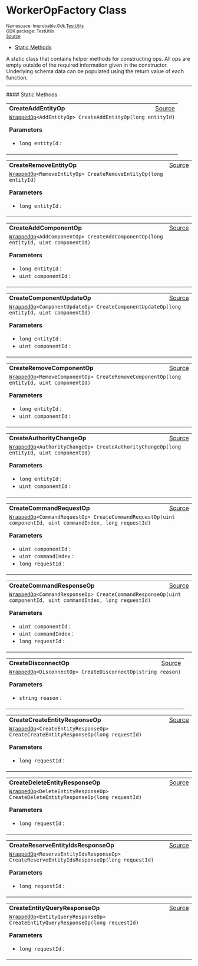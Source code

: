 
# WorkerOpFactory Class
<sup>
Namespace: Improbable.Gdk.<a href="{{urlRoot}}/api/test-utils-index">TestUtils</a><br/>
GDK package: TestUtils<br/>
<a href="https://www.github.com/spatialos/gdk-for-unity/blob/b136dc2b/workers/unity/Packages/com.improbable.gdk.testutils/WorkerOpFactory.cs/#L12">Source</a>
<style>
a code {
                    padding: 0em 0.25em!important;
}
code {
                    background-color: #ffffff!important;
}
</style>
</sup>
<nav id="pageToc" class="page-toc"><ul><li><a href="#static-methods">Static Methods</a>
</ul></nav>

</p>



<p>A static class that contains helper methods for constructing ops. All ops are empty outside of the required information given in the constructor. Underlying schema data can be populated using the return value of each function. </p>











</p>
<hr style="width:100%; border-top-color:#d8d8d8" />
#### Static Methods


</p>




<table width="100%">
    <tr>
        <td style="border-right:none"><b>CreateAddEntityOp</b></td>
        <td style="border-left:none; text-align:right"><a href="https://www.github.com/spatialos/gdk-for-unity/blob/b136dc2b/workers/unity/Packages/com.improbable.gdk.testutils/WorkerOpFactory.cs/#L14">Source</a></td>
    </tr>
    <tr>
        <td colspan="2">
<code><a href="{{urlRoot}}/api/test-utils/wrapped-op">WrappedOp</a>&lt;AddEntityOp&gt; CreateAddEntityOp(long entityId)</code></p>



</p>

<b>Parameters</b>

<ul>
<li><code>long entityId</code> : </li>
</ul>





</td>
    </tr>
</table>


<table width="100%">
    <tr>
        <td style="border-right:none"><b>CreateRemoveEntityOp</b></td>
        <td style="border-left:none; text-align:right"><a href="https://www.github.com/spatialos/gdk-for-unity/blob/b136dc2b/workers/unity/Packages/com.improbable.gdk.testutils/WorkerOpFactory.cs/#L23">Source</a></td>
    </tr>
    <tr>
        <td colspan="2">
<code><a href="{{urlRoot}}/api/test-utils/wrapped-op">WrappedOp</a>&lt;RemoveEntityOp&gt; CreateRemoveEntityOp(long entityId)</code></p>



</p>

<b>Parameters</b>

<ul>
<li><code>long entityId</code> : </li>
</ul>





</td>
    </tr>
</table>


<table width="100%">
    <tr>
        <td style="border-right:none"><b>CreateAddComponentOp</b></td>
        <td style="border-left:none; text-align:right"><a href="https://www.github.com/spatialos/gdk-for-unity/blob/b136dc2b/workers/unity/Packages/com.improbable.gdk.testutils/WorkerOpFactory.cs/#L32">Source</a></td>
    </tr>
    <tr>
        <td colspan="2">
<code><a href="{{urlRoot}}/api/test-utils/wrapped-op">WrappedOp</a>&lt;AddComponentOp&gt; CreateAddComponentOp(long entityId, uint componentId)</code></p>



</p>

<b>Parameters</b>

<ul>
<li><code>long entityId</code> : </li>
<li><code>uint componentId</code> : </li>
</ul>





</td>
    </tr>
</table>


<table width="100%">
    <tr>
        <td style="border-right:none"><b>CreateComponentUpdateOp</b></td>
        <td style="border-left:none; text-align:right"><a href="https://www.github.com/spatialos/gdk-for-unity/blob/b136dc2b/workers/unity/Packages/com.improbable.gdk.testutils/WorkerOpFactory.cs/#L43">Source</a></td>
    </tr>
    <tr>
        <td colspan="2">
<code><a href="{{urlRoot}}/api/test-utils/wrapped-op">WrappedOp</a>&lt;ComponentUpdateOp&gt; CreateComponentUpdateOp(long entityId, uint componentId)</code></p>



</p>

<b>Parameters</b>

<ul>
<li><code>long entityId</code> : </li>
<li><code>uint componentId</code> : </li>
</ul>





</td>
    </tr>
</table>


<table width="100%">
    <tr>
        <td style="border-right:none"><b>CreateRemoveComponentOp</b></td>
        <td style="border-left:none; text-align:right"><a href="https://www.github.com/spatialos/gdk-for-unity/blob/b136dc2b/workers/unity/Packages/com.improbable.gdk.testutils/WorkerOpFactory.cs/#L55">Source</a></td>
    </tr>
    <tr>
        <td colspan="2">
<code><a href="{{urlRoot}}/api/test-utils/wrapped-op">WrappedOp</a>&lt;RemoveComponentOp&gt; CreateRemoveComponentOp(long entityId, uint componentId)</code></p>



</p>

<b>Parameters</b>

<ul>
<li><code>long entityId</code> : </li>
<li><code>uint componentId</code> : </li>
</ul>





</td>
    </tr>
</table>


<table width="100%">
    <tr>
        <td style="border-right:none"><b>CreateAuthorityChangeOp</b></td>
        <td style="border-left:none; text-align:right"><a href="https://www.github.com/spatialos/gdk-for-unity/blob/b136dc2b/workers/unity/Packages/com.improbable.gdk.testutils/WorkerOpFactory.cs/#L66">Source</a></td>
    </tr>
    <tr>
        <td colspan="2">
<code><a href="{{urlRoot}}/api/test-utils/wrapped-op">WrappedOp</a>&lt;AuthorityChangeOp&gt; CreateAuthorityChangeOp(long entityId, uint componentId)</code></p>



</p>

<b>Parameters</b>

<ul>
<li><code>long entityId</code> : </li>
<li><code>uint componentId</code> : </li>
</ul>





</td>
    </tr>
</table>


<table width="100%">
    <tr>
        <td style="border-right:none"><b>CreateCommandRequestOp</b></td>
        <td style="border-left:none; text-align:right"><a href="https://www.github.com/spatialos/gdk-for-unity/blob/b136dc2b/workers/unity/Packages/com.improbable.gdk.testutils/WorkerOpFactory.cs/#L77">Source</a></td>
    </tr>
    <tr>
        <td colspan="2">
<code><a href="{{urlRoot}}/api/test-utils/wrapped-op">WrappedOp</a>&lt;CommandRequestOp&gt; CreateCommandRequestOp(uint componentId, uint commandIndex, long requestId)</code></p>



</p>

<b>Parameters</b>

<ul>
<li><code>uint componentId</code> : </li>
<li><code>uint commandIndex</code> : </li>
<li><code>long requestId</code> : </li>
</ul>





</td>
    </tr>
</table>


<table width="100%">
    <tr>
        <td style="border-right:none"><b>CreateCommandResponseOp</b></td>
        <td style="border-left:none; text-align:right"><a href="https://www.github.com/spatialos/gdk-for-unity/blob/b136dc2b/workers/unity/Packages/com.improbable.gdk.testutils/WorkerOpFactory.cs/#L89">Source</a></td>
    </tr>
    <tr>
        <td colspan="2">
<code><a href="{{urlRoot}}/api/test-utils/wrapped-op">WrappedOp</a>&lt;CommandResponseOp&gt; CreateCommandResponseOp(uint componentId, uint commandIndex, long requestId)</code></p>



</p>

<b>Parameters</b>

<ul>
<li><code>uint componentId</code> : </li>
<li><code>uint commandIndex</code> : </li>
<li><code>long requestId</code> : </li>
</ul>





</td>
    </tr>
</table>


<table width="100%">
    <tr>
        <td style="border-right:none"><b>CreateDisconnectOp</b></td>
        <td style="border-left:none; text-align:right"><a href="https://www.github.com/spatialos/gdk-for-unity/blob/b136dc2b/workers/unity/Packages/com.improbable.gdk.testutils/WorkerOpFactory.cs/#L102">Source</a></td>
    </tr>
    <tr>
        <td colspan="2">
<code><a href="{{urlRoot}}/api/test-utils/wrapped-op">WrappedOp</a>&lt;DisconnectOp&gt; CreateDisconnectOp(string reason)</code></p>



</p>

<b>Parameters</b>

<ul>
<li><code>string reason</code> : </li>
</ul>





</td>
    </tr>
</table>


<table width="100%">
    <tr>
        <td style="border-right:none"><b>CreateCreateEntityResponseOp</b></td>
        <td style="border-left:none; text-align:right"><a href="https://www.github.com/spatialos/gdk-for-unity/blob/b136dc2b/workers/unity/Packages/com.improbable.gdk.testutils/WorkerOpFactory.cs/#L108">Source</a></td>
    </tr>
    <tr>
        <td colspan="2">
<code><a href="{{urlRoot}}/api/test-utils/wrapped-op">WrappedOp</a>&lt;CreateEntityResponseOp&gt; CreateCreateEntityResponseOp(long requestId)</code></p>



</p>

<b>Parameters</b>

<ul>
<li><code>long requestId</code> : </li>
</ul>





</td>
    </tr>
</table>


<table width="100%">
    <tr>
        <td style="border-right:none"><b>CreateDeleteEntityResponseOp</b></td>
        <td style="border-left:none; text-align:right"><a href="https://www.github.com/spatialos/gdk-for-unity/blob/b136dc2b/workers/unity/Packages/com.improbable.gdk.testutils/WorkerOpFactory.cs/#L118">Source</a></td>
    </tr>
    <tr>
        <td colspan="2">
<code><a href="{{urlRoot}}/api/test-utils/wrapped-op">WrappedOp</a>&lt;DeleteEntityResponseOp&gt; CreateDeleteEntityResponseOp(long requestId)</code></p>



</p>

<b>Parameters</b>

<ul>
<li><code>long requestId</code> : </li>
</ul>





</td>
    </tr>
</table>


<table width="100%">
    <tr>
        <td style="border-right:none"><b>CreateReserveEntityIdsResponseOp</b></td>
        <td style="border-left:none; text-align:right"><a href="https://www.github.com/spatialos/gdk-for-unity/blob/b136dc2b/workers/unity/Packages/com.improbable.gdk.testutils/WorkerOpFactory.cs/#L128">Source</a></td>
    </tr>
    <tr>
        <td colspan="2">
<code><a href="{{urlRoot}}/api/test-utils/wrapped-op">WrappedOp</a>&lt;ReserveEntityIdsResponseOp&gt; CreateReserveEntityIdsResponseOp(long requestId)</code></p>



</p>

<b>Parameters</b>

<ul>
<li><code>long requestId</code> : </li>
</ul>





</td>
    </tr>
</table>


<table width="100%">
    <tr>
        <td style="border-right:none"><b>CreateEntityQueryResponseOp</b></td>
        <td style="border-left:none; text-align:right"><a href="https://www.github.com/spatialos/gdk-for-unity/blob/b136dc2b/workers/unity/Packages/com.improbable.gdk.testutils/WorkerOpFactory.cs/#L138">Source</a></td>
    </tr>
    <tr>
        <td colspan="2">
<code><a href="{{urlRoot}}/api/test-utils/wrapped-op">WrappedOp</a>&lt;EntityQueryResponseOp&gt; CreateEntityQueryResponseOp(long requestId)</code></p>



</p>

<b>Parameters</b>

<ul>
<li><code>long requestId</code> : </li>
</ul>





</td>
    </tr>
</table>







